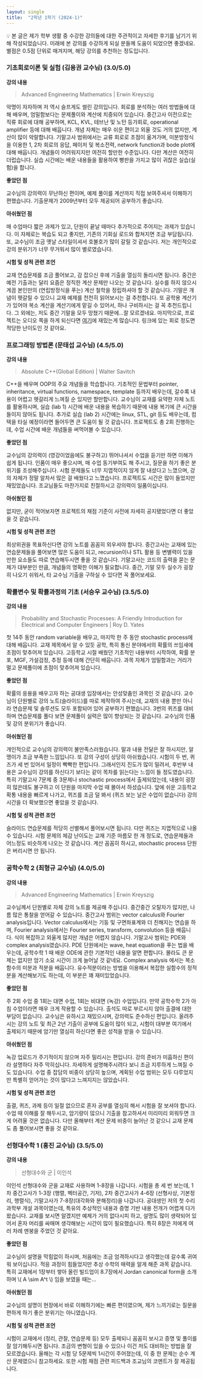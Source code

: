 ```yaml
---
layout: single
title:  "2학년 1학기 (2024-1)"
---
```


<aside>
💡 본 글은 제가 학부 생활 중 수강한 강의들에 대한 주관적이고 자세한 후기를 남기기 위해 작성되었습니다. 미래에 본 강의를 수강하게 되실 분들께 도움이 되었으면 좋겠네요. 별점은 0.5점 단위로 매겨지며, 해당 강의를 추천하는 정도입니다.

</aside>

### 기초회로이론 및 실험 **(김용권 교수님)** (3.0/5.0)

**강의 내용**

> Advanced Engineering Mathematics | Erwin Kreyszig

악명이 자자하며 저 역시 슬프게도 썰린 강의입니다. 회로를 분석하는 여러 방법들에 대해 배우며, 엄밀함보다는 문제풀이와 계산에 치중되어 있습니다. 중간고사 이전으로는 직류 회로에 대해 공부하며, KCL, KVL, 테브난 및 노턴 등가회로, operational amplifier 등에 대해 배웁니다. 개념 자체는 매우 쉬운 편이고 외울 것도 거의 없지만, 계산이 많이 악랄합니다. 기말고사 범위에서는 교류 회로로 초점이 옮겨가며, 미분방정식을 이용한 1, 2차 회로의 응답, 페이저 및 복소전력, network function과 bode plot에 대해 배웁니다. 개념들이 어려워지지만 여전히 할만한 수준입니다. 다만 계산은 여전히 더럽습니다. 실습 시간에는 배운 내용들을 활용하여 빵판을 가지고 많이 귀찮은 실습(실험)을 합니다. 

**좋았던 점**

 교수님의 강의력이 무난하신 편이며, 예제 풀이를 계산까지 직접 보여주셔서 이해하기 편했습니다. 기출문제가 2009년부터 모두 제공되어 공부하기 좋습니다.

**아쉬웠던 점**

매 수업마다 짧은 과제가 있고, 단원이 끝날 때마다 추가적으로 주어지는 과제가 있습니다. 이 자체로는 복습도 되고 좋지만, 기존의 기회실 로드와 합쳐지면 조금 부담됩니다. 또, 교수님이 조금 옛날 스타일이셔서 호불호가 많이 갈릴 것 같습니다. 저는 개인적으로 강의 분위기가 너무 무거워서 많이 별로였습니다.

**시험 및 성적 관련 조언**

교재 연습문제를 조금 풀어보고, 감 잡으신 후에 기출을 열심히 돌리시면 됩니다. 중간은 예전 기출과는 달리 요즘은 정직한 계산 문제만 나오는 것 같습니다. 실수를 하지 않으시게끔 본인만의 (연립방정식을 푸는) 계산 철학을 정립하셔야 할 것 같습니다. 기말은 개념이 헷갈릴 수 있으니 교재 예제를 천천히 읽어보시는 걸 추천합니다. 또 공학용 계산기가 있어야 복소 계산을 계산기에게 맡길 수 있어서, 하나 구비하시는 걸 꼭 추천드립니다. 그 외에는, 저도 중간 기말을 모두 망쳤기 때문에…잘 모르겠네요. 마지막으로, 프로젝트는 오디오 쪽을 하게 되신다면 [여기](https://sound-au.com/project09.htm)에 재밌는게 많습니다. 링크에 있는 회로 정도면 적당한 난이도인 것 같아요.

### 프로그래밍 방법론 **(문태섭 교수님) (4.5/5.0)**

**강의 내용**

> Absolute C++(Global Edition) | Walter Savitch

C++을 배우며 OOP의 주요 개념들을 학습합니다. 기초적인 문법부터 pointer, inheritance, virtual functions, namespace, template 등까지 배우는데, 갈수록 내용이 어렵고 헷갈리게 느껴질 순 있지만 할만합니다. 교수님이 교재를 요약한 자체 노트를 활용하시며, 실습 (lab 1) 시간에 배운 내용을 복습하기 때문에 내용 복기에 큰 시간을 들이지 않아도 됩니다. 추가로 실습 (lab 2) 시간에는 linux, STL, git 등도 배우는데, 컴텍을 타실 예정이라면 들어두면 큰 도움이 될 것 같습니다. 프로젝트도 총 2회 진행하는데, 수업 시간에 배운 개념들을 써먹어볼 수 있습니다. 

**좋았던 점**

교수님의 강의력이 (영강이었음에도 불구하고) 뛰어나셔서 수업을 듣기만 하면 이해가 쉽게 됩니다. 인품이 매우 좋으시며, 매 수업 동기부여도 해 주시고, 질문을 하기 좋은 분위기를 조성해주십니다. 시험 문제들도 너무 지엽적이지 않게 잘 내셨다고 느꼈으며, 강의 자체가 정말 알차서 많은 걸 배웠다고 느꼈습니다. 프로젝트도 시간은 많이 들었지만 재밌었습니다. 조교님들도 마찬가지로 친절하시고 강의력이 일품이십니다. 

**아쉬웠던 점**

없지만, 굳이 적어보자면 프로젝트의 채점 기준이 사전에 자세히 공지됐었다면 더 좋았을 것 같습니다.

**시험 및 성적 관련 조언**

최상위권을 목표하신다면 강의 노트를 꼼꼼히 외우셔야 합니다. 중간고사는 교재에 있는 연습문제들을 풀어보면 많은 도움이 되고, recursion이나 STL 활용 등 변별력이 있을만한 요소들도 따로 연습해두시면 좋을 것 같습니다. 기말고사는 코드의 출력을 묻는 문제가 대부분인 만큼, 개념들의 명확한 이해가 필요합니다. 중간, 기말 모두 실수가 굉장히 나오기 쉬워서, 타 교수님 기출을 구하실 수 있다면 꼭 풀어보세요.

### 확률변수 및 확률과정의 기초 **(서승우 교수님) (3.5/5.0)**

**강의 내용**

> Probability and Stochastic Processes: A Friendly Introduction for Electrical and Computer Engineers | Roy D. Yates

첫 14주 동안 random variable을 배우고, 마지막 한 주 동안 stochastic process에 대해 배웁니다. 교재 제목에서 알 수 있듯 공학, 특히 통신 분야에서의 확률의 쓰임새에 초점이 맞추어져 있습니다. 고등학교 시절 배웠던 기초적인 내용부터 시작하여, 확률 분포, MGF, 가설검정, 추정 등에 대해 간단히 배웁니다. 과목 자체가 엄밀함과는 거리가 멀고 문제풀이에 초점이 맞추어져 있습니다.

**좋았던 점**

확률의 응용을 배우고자 하는 공대생 입장에서는 안성맞춤인 과목인 것 같습니다. 교수님이 단원별로 강의 노트(슬라이드)를 따로 제작하여 주시는데, 교재의 내용 뿐만 아니라 연습문제 및 솔루션도 모두 포함되어 있어 공부하기 편했습니다. 3번의 퀴즈를 대비하며 연습문제를 풀다 보면 문제풀이 실력은 많이 향상되는 것 같습니다. 교수님의 인품 및 강의 분위기가 좋습니다.

**아쉬웠던 점**

개인적으로 교수님의 강의력이 불만족스러웠습니다. 말과 내용 전달은 잘 하시지만, 알맹이가 조금 부족한 느낌입니다. 또 강의 구성이 상당히 아쉬웠습니다. 시험이 두 번, 퀴즈가 세 번 있어서 일정이 빡빡한 편입니다. 그래서인지 진도가 많이 밀려서, 후반부 내용은 교수님이 강의를 하신다기 보다는 같이 목차를 읽는다는 느낌이 들 정도였습니다. 특히 기말고사 7문제 중 3문제나 stochastic process에서 출제되었는데, 내용이 굉장히 많은데도 불구하고 이 단원을 마지막 수업 때 몰아서 하셨습니다. 앞에 쉬운 고등학교 확통 내용을 빠르게 나가고, 퀴즈를 조금 덜 봐서 (퀴즈 보는 날은 수업이 없습니다) 강의 시간을 더 확보했으면 좋았을 것 같습니다.

**시험 및 성적 관련 조언**

슬라이드 연습문제를 적당히 선별해서 풀어보시면 됩니다. 다만 퀴즈는 지엽적으로 나올 수 있습니다. 시험 문제의 체감 난이도는 교재 기준 마름모 한 개 정도로, 연습문제들과 어느정도 비슷하게 나오는 것 같습니다. 계산 꼼꼼히 하시고, stochastic process 단원은 버리시면 안 됩니다.

### 공학수학 2 (최형규 교수님) (4.0/5.0)

**강의 내용**

> Advanced Engineering Mathematics | Erwin Kreyszig


교수님께서 단원별로 자체 강의 노트를 제공해 주십니다. 중간중간 오탈자가 많지만, 나름 많은 통찰을 얻어갈 수 있습니다. 중간고사 범위는 vector calculus와 Fourier analysis입니다. Vector calculus에서는 기둥 및 구면좌표계와 더 친해지는 연습을 하며, Fourier analysis에서는 Fourier series, transform, convolution 등을 배웁니다. 식이 복잡하고 외울게 많지만 개념은 어렵지 않습니다. 기말고사 범위는 PDE와 complex analysis였습니다. PDE 단원에서는 wave, heat equation을 푸는 법을 배우는데, 공학수학 1 때 배운 ODE에 관한 기본적인 내용을 알면 편합니다. 몰라도 큰 문제는 없지만 암기 소요 시간이 크게 늘어날 것 같네요. Complex analysis 에서는 복소함수의 미분과 적분을 배웁니다. 유수적분이라는 방법을 이용해서 복잡한 실함수의 정적분을 계산해보기도 하는데, 이 부분은 꽤 재미있었습니다.

**좋았던 점**

주 2회 수업 중 1회는 대면 수업, 1회는 비대면 (녹강) 수업입니다. 만약 공학수학 2가 아침 수업이라면 매우 크게 작용할 수 있습니다. 출석도 따로 부르시지 않아 출결에 대한 부담이 없습니다. 교수님은 유하시고 재밌으시며, 강의력도 준수하신 편입니다. 올려주시는 강의 노트 및 최근 2년 기출이 공부에 도움이 많이 되고, 시험이 대부분 여기에서 출제되기 때문에 암기만 열심히 하신다면 좋은 성적을 받을 수 있습니다.

**아쉬웠던 점**

녹강 업로드가 주기적이지 않으며 자주 밀리시는 편입니다. 강의 준비가 미흡하신 편이라 설명하다 자주 막히십니다. 자세하게 설명해주시려다 보니 조금 지루하게 느껴질 수도 있습니다. 수업 중 잡담의 비중이 상당히 높으며, 계획된 수업 범위는 모두 다루었지만 특별히 얻어가는 것이 많다고 느껴지지는 않았습니다.

**시험 및 성적 관련 조언**

출결, 퀴즈, 과제 등이 일절 없으므로 혼자 공부를 열심히 해서 시험을 잘 보셔야 합니다. 수업 때 이해를 잘 해두시고, 암기량이 많으니 기출을 참고하셔서 미리미리 외워두면 크게 어려울 것은 없습니다. 다만 올해부터 계산 문제 비중이 늘어난 것 같으니 교재 문제도 좀 풀어보시면 좋을 것 같아요.

### 선형대수학 1 (홍진 교수님) (3.5/5.0)

**강의 내용**

> 선형대수와 군 | 이인석


이인석 선형대수와 군을 교재로 사용하며 1-8장을 나갑니다. 시험을 총 세 번 보는데, 1차 중간고사가 1-3장 (행렬, 벡터공간, 기저), 2차 중간고사가 4-6장 (선형사상, 기본정리, 행렬식), 기말고사가 7-8장(대각화와 분해정리)을 나갑니다. 공대생인 저의 첫 수리과학부 개설 과목이였는데, 특유의 추상적인 내용과 증명 기반 내용 전개가 어렵게 다가왔습니다. 교재를 보시면 알겠지만 예제가 거의 없다시피 하고, 설명도 많이 생략되어 있어서 혼자 머리를 싸매며 생각해보는 시간이 많이 필요했습니다. 특히 8장은 저에게 여러 차례 멘붕을 주었던 것 같아요.

**좋았던 점**

교수님이 설명을 막힘없이 하시며, 처음에는 조금 엄격하시다고 생각했는데 갈수록 귀여워 보이십니다. 적응 과정이 힘들었지만 추상 수학의 매력을 알게 해준 과목 같습니다. 특히 교재에서 1장부터 쌓아 올린 빌드업이 8.7장에서 Jordan canonical form을 소개하며 \\( A \sim A^t \\) 임을 보였을 때는… 

**아쉬웠던 점**

교수님의 설명이 현장에서 바로 이해하기에는 빠른 편이였으며, 제가 느끼기로는 질문을 편하게 하기 좋은 분위기는 아니였습니다. 

**시험 및 성적 관련 조언**

시험이 교재에서 (정리, 관찰, 연습문제 등) 모두 출제되니 꼼꼼히 보시고 증명 및 풀이를 잘 암기해두시면 됩니다. 조금의 변형이 있을 수 있으나 이건 저도 대비하는 방법을 잘 모르겠습니다. 올해는 각 시험 당 5문제씩 1시간이 주어졌는데, 이 중 한 문제는 순수 계산 문제였으니 참고하세요. 또한 시험 채점 관련 피드백과 조교님의 코멘트가 잘 제공됩니다.


